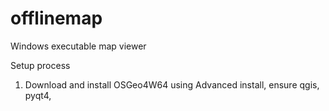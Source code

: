 # offlinemap
Windows executable map viewer


Setup process

1. Download and install OSGeo4W64 using Advanced install, ensure qgis, pyqt4, 
